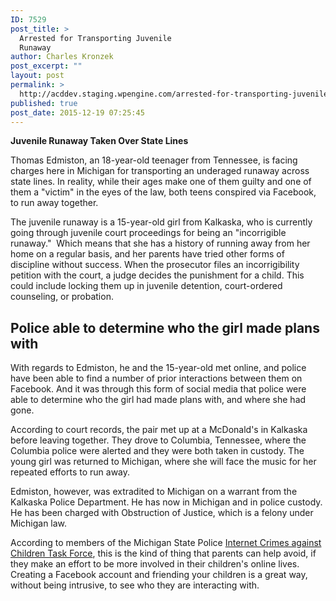 ```yaml
---
ID: 7529
post_title: >
  Arrested for Transporting Juvenile
  Runaway
author: Charles Kronzek
post_excerpt: ""
layout: post
permalink: >
  http://acddev.staging.wpengine.com/arrested-for-transporting-juvenile-runaway.html
published: true
post_date: 2015-12-19 07:25:45
---
```

<b>Juvenile Runaway Taken Over State Lines</b>

Thomas Edmiston, an 18-year-old teenager from Tennessee, is facing charges here in Michigan for transporting an underaged runaway across state lines. In reality, while their ages make one of them guilty and one of them a "victim" in the eyes of the law, both teens conspired via Facebook, to run away together.<!--more-->

<span style="font-weight: 400;">The juvenile runaway is a 15-year-old girl from Kalkaska, who is currently going through juvenile court proceedings for being an "incorrigible runaway."  Which means that she has a history of running away from her home on a regular basis, and her parents have tried other forms of discipline without success. When </span><span style="font-weight: 400;">the prosecutor files an incorrigibility petition with the court, a judge decides the punishment for a child. This could include locking them up in juvenile detention, court-ordered counseling, or probation.</span>


<h2>Police able to determine who the girl made plans with</h2>

<span style="font-weight: 400;">With regards to Edmiston, he and the 15-year-old met online, and police have been able to find a number of prior interactions between them on Facebook. And it was through this form of social media that police were able to determine who the girl had made plans with, and where she had gone.</span>

<span style="font-weight: 400;">According to court records, the pair met up at a McDonald's in Kalkaska before leaving together. They drove to Columbia, Tennessee, where the Columbia police were alerted and they were both taken in custody. The young girl was returned to Michigan, where she will face the music for her repeated efforts to run away. </span>

<span style="font-weight: 400;">Edmiston, however, was extradited to Michigan on a warrant from the Kalkaska Police Department. He has now in Michigan and in police custody. He has been charged with Obstruction of Justice, which is a felony under Michigan law.</span>

<span style="font-weight: 400;">According to members of the Michigan State Police <a href="http://www.michiganicac.com/" target="_blank">Internet Crimes against Children Task Force</a>, this is the kind of thing that parents can help avoid, if they make an effort to be more involved in their children's online lives. Creating a Facebook account and friending your children is a great way, without being intrusive, to see who they are interacting with.</span>